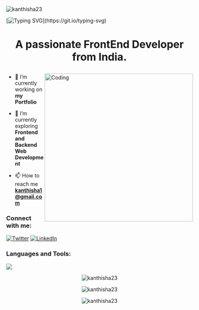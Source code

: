<p align="left"> <img src="https://komarev.com/ghpvc/?username=kanthisha23&label=Profile%20views&color=0e75b6&style=flat" alt="kanthisha23" /> </p>

[![Typing SVG](https://readme-typing-svg.demolab.com?font=Fira+Code&size=25&duration=2000&pause=1000&color=2AE8F7&left=true&vCenter=true&width=900&height=80&lines=Welcome+To+Isha+Kanth's+GitHub+Profile!)](https://git.io/typing-svg)

# <p align="center">A passionate FrontEnd Developer from India.</p>
<img align="right" alt="Coding" width="400" src="https://cdn.dribbble.com/users/4055494/screenshots/15215756/media/d2b66c4ca0192aa26d103448b3d1518b.gif">

- 🔭 I’m currently working on **my Portfolio**

- 🌱 I’m currently exploring **Frontend and Backend Web Development**

- 📫 How to reach me **kanthisha1@gmail.com**

<h3 align="left">Connect with me:</h3>
<p align="left">

[![Twitter](https://skillicons.dev/icons?i=twitter)](https://twitter.com/)
[![LinkedIn](https://skillicons.dev/icons?i=linkedin)](https://www.linkedin.com/in/isha-kanth-99433925a)

<h3 align="left">Languages and Tools:</h3>

<p align="left">
  <a href="https://skillicons.dev">
    <img src="https://skillicons.dev/icons?i=c,cpp,java,html,css,git,github,vscode&perline=#" />
  </a>
</p>

<p style="display:flex; align:center; justify-content:center; "><img  src="https://github-readme-stats.vercel.app/api/top-langs?username=kanthisha23&show_icons=true&locale=en&layout=compact" alt="kanthisha23" /> </p>

<p style="display:flex; align:center; justify-content:center; "><img src="https://github-readme-stats.vercel.app/api?username=kanthisha23&show_icons=true&locale=en" alt="kanthisha23" /> </p>

<p style="display:flex; align:center; justify-content:center; "><img src="https://github-readme-streak-stats.herokuapp.com/?user=kanthisha23&" alt="kanthisha23" /> </p>
